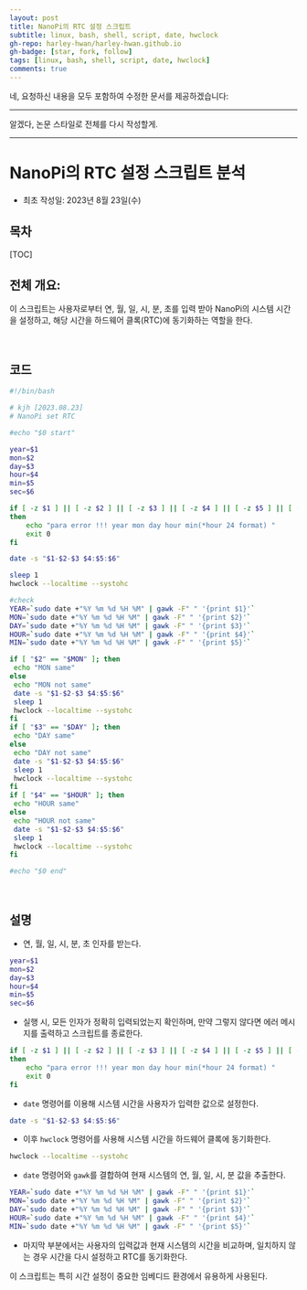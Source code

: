 ```yaml
---
layout: post
title: NanoPi의 RTC 설정 스크립트
subtitle: linux, bash, shell, script, date, hwclock
gh-repo: harley-hwan/harley-hwan.github.io
gh-badge: [star, fork, follow]
tags: [linux, bash, shell, script, date, hwclock]
comments: true
---
```


네, 요청하신 내용을 모두 포함하여 수정한 문서를 제공하겠습니다:

---

알겠다, 논문 스타일로 전체를 다시 작성할게.

---

# NanoPi의 RTC 설정 스크립트 분석

- 최초 작성일: 2023년 8월 23일(수)

## 목차

[TOC]

## 전체 개요:

이 스크립트는 사용자로부터 연, 월, 일, 시, 분, 초를 입력 받아 NanoPi의 시스템 시간을 설정하고, 해당 시간을 하드웨어 클록(RTC)에 동기화하는 역할을 한다.

<br/>

## 코드

```bash
#!/bin/bash

# kjh [2023.08.23]
# NanoPi set RTC

#echo "$0 start"

year=$1
mon=$2
day=$3
hour=$4
min=$5
sec=$6

if [ -z $1 ] || [ -z $2 ] || [ -z $3 ] || [ -z $4 ] || [ -z $5 ] || [ -z $6 ]
then
    echo "para error !!! year mon day hour min(*hour 24 format) "
    exit 0
fi

date -s "$1-$2-$3 $4:$5:$6"

sleep 1
hwclock --localtime --systohc

#check
YEAR=`sudo date +"%Y %m %d %H %M" | gawk -F" " '{print $1}'`
MON=`sudo date +"%Y %m %d %H %M" | gawk -F" " '{print $2}'`
DAY=`sudo date +"%Y %m %d %H %M" | gawk -F" " '{print $3}'`
HOUR=`sudo date +"%Y %m %d %H %M" | gawk -F" " '{print $4}'`
MIN=`sudo date +"%Y %m %d %H %M" | gawk -F" " '{print $5}'`

if [ "$2" == "$MON" ]; then
 echo "MON same"
else
 echo "MON not same"
 date -s "$1-$2-$3 $4:$5:$6"
 sleep 1
 hwclock --localtime --systohc
fi
if [ "$3" == "$DAY" ]; then
 echo "DAY same"
else
 echo "DAY not same"
 date -s "$1-$2-$3 $4:$5:$6"
 sleep 1
 hwclock --localtime --systohc
fi
if [ "$4" == "$HOUR" ]; then
 echo "HOUR same"
else
 echo "HOUR not same"
 date -s "$1-$2-$3 $4:$5:$6"
 sleep 1
 hwclock --localtime --systohc
fi

#echo "$0 end"

```

<br/>

## 설명

- 연, 월, 일, 시, 분, 초 인자를 받는다.

```bash
year=$1
mon=$2
day=$3
hour=$4
min=$5
sec=$6
```

- 실행 시, 모든 인자가 정확히 입력되었는지 확인하며, 만약 그렇지 않다면 에러 메시지를 출력하고 스크립트를 종료한다.

```bash
if [ -z $1 ] || [ -z $2 ] || [ -z $3 ] || [ -z $4 ] || [ -z $5 ] || [ -z $6 ]
then
    echo "para error !!! year mon day hour min(*hour 24 format) "
    exit 0
fi
```

- `date` 명령어를 이용해 시스템 시간을 사용자가 입력한 값으로 설정한다.

```bash
date -s "$1-$2-$3 $4:$5:$6"
```

- 이후 `hwclock` 명령어를 사용해 시스템 시간을 하드웨어 클록에 동기화한다.

```bash
hwclock --localtime --systohc
```

- `date` 명령어와 `gawk`를 결합하여 현재 시스템의 연, 월, 일, 시, 분 값을 추출한다.

```bash
YEAR=`sudo date +"%Y %m %d %H %M" | gawk -F" " '{print $1}'`
MON=`sudo date +"%Y %m %d %H %M" | gawk -F" " '{print $2}'`
DAY=`sudo date +"%Y %m %d %H %M" | gawk -F" " '{print $3}'`
HOUR=`sudo date +"%Y %m %d %H %M" | gawk -F" " '{print $4}'`
MIN=`sudo date +"%Y %m %d %H %M" | gawk -F" " '{print $5}'`
```

- 마지막 부분에서는 사용자의 입력값과 현재 시스템의 시간을 비교하며, 일치하지 않는 경우 시간을 다시 설정하고 RTC를 동기화한다.

이 스크립트는 특히 시간 설정이 중요한 임베디드 환경에서 유용하게 사용된다.
